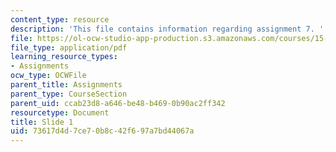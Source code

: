 ```yaml
---
content_type: resource
description: 'This file contains information regarding assignment 7. '
file: https://ol-ocw-studio-app-production.s3.amazonaws.com/courses/15-783j-product-design-and-development-spring-2006/73617d4d7ce70b8c42f697a7bd44067a_sample_assignm_7.pdf
file_type: application/pdf
learning_resource_types:
- Assignments
ocw_type: OCWFile
parent_title: Assignments
parent_type: CourseSection
parent_uid: ccab23d8-a646-be48-b469-0b90ac2ff342
resourcetype: Document
title: Slide 1
uid: 73617d4d-7ce7-0b8c-42f6-97a7bd44067a
---
```


